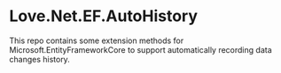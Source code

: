 # Love.Net.EF.AutoHistory
This repo contains some extension methods for Microsoft.EntityFrameworkCore to support automatically recording data changes history.
